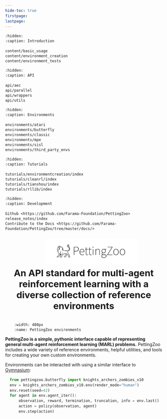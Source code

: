 ```yaml
---
hide-toc: true
firstpage:
lastpage:
---
```


```{toctree}
:hidden:
:caption: Introduction

content/basic_usage
content/environment_creation
content/environment_tests
```

```{toctree}
:hidden:
:caption: API

api/aec
api/parallel
api/wrappers
api/utils
```

```{toctree}
:hidden:
:caption: Environments

environments/atari
environments/butterfly
environments/classic
environments/mpe
environments/sisl
environments/third_party_envs
```

```{toctree}
:hidden:
:caption: Tutorials

tutorials/environmentcreation/index
tutorials/cleanrl/index
tutorials/tianshou/index
tutorials/rllib/index
```

```{toctree}
:hidden:
:caption: Development

Github <https://github.com/Farama-Foundation/PettingZoo>
release_notes/index
Contribute to the Docs <https://github.com/Farama-Foundation/PettingZoo/tree/master/docs/>
```
<style>
h2 { 
    padding-top: 10px;
    padding-bottom: 20px;
    font-size: 29px;
    margin: 0;
    overflow: auto;
}
.logo{
  padding-left: 9%;
  vertical-align:bottom;
  padding-bottom: 0;
  padding-top: 10px;
}
@media (min-width: 455px) {
    .header-text{
        text-align: center;
    }
}
@media (max-width: 455px) {
    .header-text{
        text-align: left;
    }
}
</style>


<center>
    <div class="logo">
        <img src="_static/img/pettingzoo-text.png" width="65%" alt="PettingZoo Logo">
    </div>
</center>

<div class="header-text">
    <h2>An API standard for multi-agent reinforcement learning with a diverse collection of reference environments</h2>
</div>

```{figure} _static/img/environments-demo.gif
    :width: 480px
    :name: PettingZoo environments
```

**PettingZoo is a simple, pythonic interface capable of representing general multi-agent reinforcement learning (MARL) problems.**
PettingZoo includes a wide variety of reference environments, helpful utilities, and tools for creating your own custom environments.

Environments can be interacted with using a similar interface to [Gymnasium](https://gymnasium.farama.org):

```python
  from pettingzoo.butterfly import knights_archers_zombies_v10
  env = knights_archers_zombies_v10.env(render_mode="human")
  env.reset(seed=42)
  for agent in env.agent_iter():
      observation, reward, termination, truncation, info = env.last()
      action = policy(observation, agent)
      env.step(action)
```
